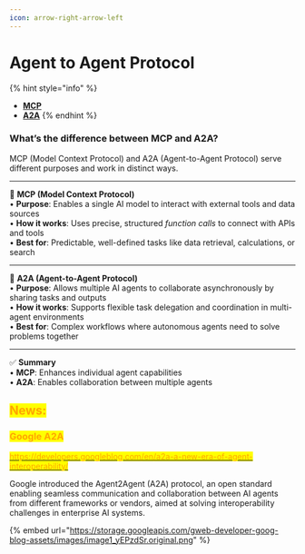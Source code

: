 ```yaml
---
icon: arrow-right-arrow-left
---
```


# Agent to Agent Protocol

{% hint style="info" %}
* [**MCP**](model-context-protocol-mcp.md)
* [**A2A**](./#google-a2a)
{% endhint %}

### **What’s the difference between MCP and A2A?**

MCP (Model Context Protocol) and A2A (Agent-to-Agent Protocol) serve different purposes and work in distinct ways.

***

🧩 **MCP (Model Context Protocol)**\
• **Purpose**: Enables a single AI model to interact with external tools and data sources\
• **How it works**: Uses precise, structured _function calls_ to connect with APIs and tools\
• **Best for**: Predictable, well-defined tasks like data retrieval, calculations, or search

***

🤖 **A2A (Agent-to-Agent Protocol)**\
• **Purpose**: Allows multiple AI agents to collaborate asynchronously by sharing tasks and outputs\
• **How it works**: Supports flexible task delegation and coordination in multi-agent environments\
• **Best for**: Complex workflows where autonomous agents need to solve problems together

***

✅ **Summary**\
• **MCP**: Enhances individual agent capabilities\
• **A2A**: Enables collaboration between multiple agents



## <mark style="color:orange;">News:</mark>

### <mark style="color:orange;">Google A2A</mark>

[<mark style="color:orange;">https://developers.googleblog.com/en/a2a-a-new-era-of-agent-interoperability/</mark>](https://developers.googleblog.com/en/a2a-a-new-era-of-agent-interoperability/)

Google introduced the Agent2Agent (A2A) protocol, an open standard enabling seamless communication and collaboration between AI agents from different frameworks or vendors, aimed at solving interoperability challenges in enterprise AI systems.

{% embed url="https://storage.googleapis.com/gweb-developer-goog-blog-assets/images/image1_yEPzdSr.original.png" %}













